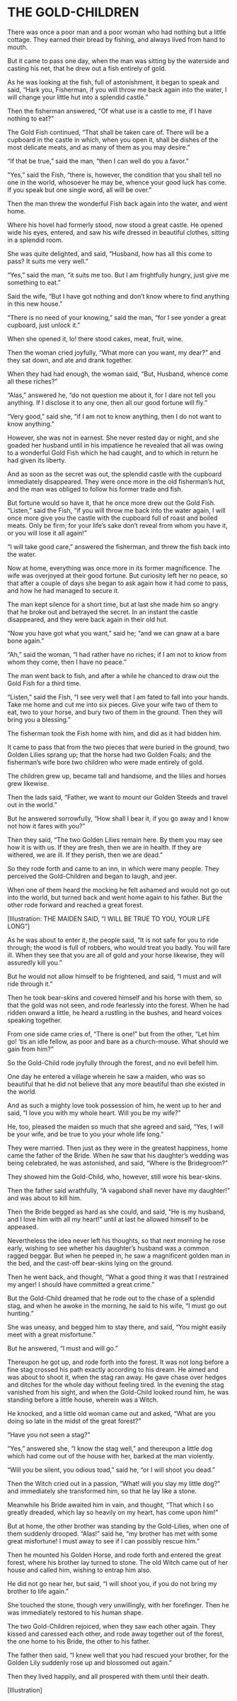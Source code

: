 # THE GOLD-CHILDREN


There was once a poor man and a poor woman who had nothing but a little
cottage. They earned their bread by fishing, and always lived from hand
to mouth.

But it came to pass one day, when the man was sitting by the waterside
and casting his net, that he drew out a fish entirely of gold.

As he was looking at the fish, full of astonishment, it began to speak
and said, “Hark you, Fisherman, if you will throw me back again into
the water, I will change your little hut into a splendid castle.”

Then the fisherman answered, “Of what use is a castle to me, if I have
nothing to eat?”

The Gold Fish continued, “That shall be taken care of. There will be a
cupboard in the castle in which, when you open it, shall be dishes of
the most delicate meats, and as many of them as you may desire.”

“If that be true,” said the man, “then I can well do you a favor.”

“Yes,” said the Fish, “there is, however, the condition that you shall
tell no one in the world, whosoever he may be, whence your good luck
has come. If you speak but one single word, all will be over.”

Then the man threw the wonderful Fish back again into the water, and
went home.

Where his hovel had formerly stood, now stood a great castle. He opened
wide his eyes, entered, and saw his wife dressed in beautiful clothes,
sitting in a splendid room.

She was quite delighted, and said, “Husband, how has all this come to
pass? It suits me very well.”

“Yes,” said the man, “it suits me too. But I am frightfully hungry,
just give me something to eat.”

Said the wife, “But I have got nothing and don’t know where to find
anything in this new house.”

“There is no need of your knowing,” said the man, “for I see yonder a
great cupboard, just unlock it.”

When she opened it, lo! there stood cakes, meat, fruit, wine.

Then the woman cried joyfully, “What more can you want, my dear?” and
they sat down, and ate and drank together.

When they had had enough, the woman said, “But, Husband, whence come
all these riches?”

“Alas,” answered he, “do not question me about it, for I dare not tell
you anything. If I disclose it to any one, then all our good fortune
will fly.”

“Very good,” said she, “if I am not to know anything, then I do not
want to know anything.”

However, she was not in earnest. She never rested day or night, and she
goaded her husband until in his impatience he revealed that all was
owing to a wonderful Gold Fish which he had caught, and to which in
return he had given its liberty.

And as soon as the secret was out, the splendid castle with the
cupboard immediately disappeared. They were once more in the old
fisherman’s hut, and the man was obliged to follow his former trade and
fish.

But fortune would so have it, that he once more drew out the Gold Fish.
“Listen,” said the Fish, “if you will throw me back into the water
again, I will once more give you the castle with the cupboard full of
roast and boiled meats. Only be firm; for your life’s sake don’t reveal
from whom you have it, or you will lose it all again!”

“I will take good care,” answered the fisherman, and threw the fish
back into the water.

Now at home, everything was once more in its former magnificence. The
wife was overjoyed at their good fortune. But curiosity left her no
peace, so that after a couple of days she began to ask again how it had
come to pass, and how he had managed to secure it.

The man kept silence for a short time, but at last she made him so
angry that he broke out and betrayed the secret. In an instant the
castle disappeared, and they were back again in their old hut.

“Now you have got what you want,” said he; “and we can gnaw at a bare
bone again.”

“Ah,” said the woman, “I had rather have no riches; if I am not to know
from whom they come, then I have no peace.”

The man went back to fish, and after a while he chanced to draw out the
Gold Fish for a third time.

“Listen,” said the Fish, “I see very well that I am fated to fall into
your hands. Take me home and cut me into six pieces. Give your wife two
of them to eat, two to your horse, and bury two of them in the ground.
Then they will bring you a blessing.”

The fisherman took the Fish home with him, and did as it had bidden him.

It came to pass that from the two pieces that were buried in the
ground, two Golden Lilies sprang up; that the horse had two Golden
Foals; and the fisherman’s wife bore two children who were made
entirely of gold.

The children grew up, became tall and handsome, and the lilies and
horses grew likewise.

Then the lads said, “Father, we want to mount our Golden Steeds and
travel out in the world.”

But he answered sorrowfully, “How shall I bear it, if you go away and I
know not how it fares with you?”

Then they said, “The two Golden Lilies remain here. By them you may see
how it is with us. If they are fresh, then we are in health. If they
are withered, we are ill. If they perish, then we are dead.”

So they rode forth and came to an inn, in which were many people. They
perceived the Gold-Children and began to laugh, and jeer.

When one of them heard the mocking he felt ashamed and would not go out
into the world, but turned back and went home again to his father. But
the other rode forward and reached a great forest.

[Illustration: THE MAIDEN SAID, “I WILL BE TRUE TO YOU, YOUR LIFE LONG”]

As he was about to enter it, the people said, “It is not safe for
you to ride through; the wood is full of robbers, who would treat you
badly. You will fare ill. When they see that you are all of gold and
your horse likewise, they will assuredly kill you.”

But he would not allow himself to be frightened, and said, “I must and
will ride through it.”

Then he took bear-skins and covered himself and his horse with them, so
that the gold was not seen, and rode fearlessly into the forest. When
he had ridden onward a little, he heard a rustling in the bushes, and
heard voices speaking together.

From one side came cries of, “There is one!” but from the other, “Let
him go! ’tis an idle fellow, as poor and bare as a church-mouse. What
should we gain from him?”

So the Gold-Child rode joyfully through the forest, and no evil befell
him.

One day he entered a village wherein he saw a maiden, who was so
beautiful that he did not believe that any more beautiful than she
existed in the world.

And as such a mighty love took possession of him, he went up to her and
said, “I love you with my whole heart. Will you be my wife?”

He, too, pleased the maiden so much that she agreed and said, “Yes, I
will be your wife, and be true to you your whole life long.”

They were married. Then just as they were in the greatest happiness,
home came the father of the Bride. When he saw that his daughter’s
wedding was being celebrated, he was astonished, and said, “Where is
the Bridegroom?”

They showed him the Gold-Child, who, however, still wore his bear-skins.

Then the father said wrathfully, “A vagabond shall never have my
daughter!” and was about to kill him.

Then the Bride begged as hard as she could, and said, “He is my
husband, and I love him with all my heart!” until at last he allowed
himself to be appeased.

Nevertheless the idea never left his thoughts, so that next morning he
rose early, wishing to see whether his daughter’s husband was a common
ragged beggar. But when he peeped in, he saw a magnificent golden man
in the bed, and the cast-off bear-skins lying on the ground.

Then he went back, and thought, “What a good thing it was that I
restrained my anger! I should have committed a great crime.”

But the Gold-Child dreamed that he rode out to the chase of a splendid
stag, and when he awoke in the morning, he said to his wife, “I must go
out hunting.”

She was uneasy, and begged him to stay there, and said, “You might
easily meet with a great misfortune.”

But he answered, “I must and will go.”

Thereupon he got up, and rode forth into the forest. It was not long
before a fine stag crossed his path exactly according to his dream. He
aimed and was about to shoot it, when the stag ran away. He gave chase
over hedges and ditches for the whole day without feeling tired. In
the evening the stag vanished from his sight, and when the Gold-Child
looked round him, he was standing before a little house, wherein was a
Witch.

He knocked, and a little old woman came out and asked, “What are you
doing so late in the midst of the great forest?”

“Have you not seen a stag?”

“Yes,” answered she, “I know the stag well,” and thereupon a little dog
which had come out of the house with her, barked at the man violently.

“Will you be silent, you odious toad,” said he, “or I will shoot you
dead.”

Then the Witch cried out in a passion, “What! will you slay my little
dog?” and immediately she transformed him, so that he lay like a stone.

Meanwhile his Bride awaited him in vain, and thought, “That which I so
greatly dreaded, which lay so heavily on my heart, has come upon him!”

But at home, the other brother was standing by the Gold-Lilies, when
one of them suddenly drooped. “Alas!” said he, “my brother has met with
some great misfortune! I must away to see if I can possibly rescue him.”

Then he mounted his Golden Horse, and rode forth and entered the great
forest, where his brother lay turned to stone. The old Witch came out
of her house and called him, wishing to entrap him also.

He did not go near her, but said, “I will shoot you, if you do not
bring my brother to life again.”

She touched the stone, though very unwillingly, with her forefinger.
Then he was immediately restored to his human shape.

The two Gold-Children rejoiced, when they saw each other again. They
kissed and caressed each other, and rode away together out of the
forest, the one home to his Bride, the other to his father.

The father then said, “I knew well that you had rescued your brother,
for the Golden Lily suddenly rose up and blossomed out again.”

Then they lived happily, and all prospered with them until their death.




[Illustration]

